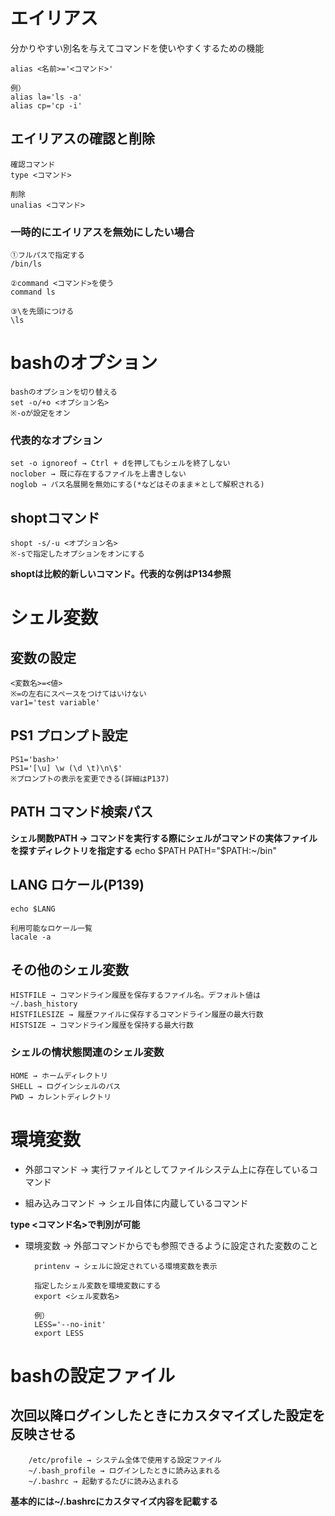 # エイリアス
分かりやすい別名を与えてコマンドを使いやすくするための機能

    alias <名前>='<コマンド>'
    
    例）
    alias la='ls -a'
    alias cp='cp -i'

## エイリアスの確認と削除

    確認コマンド
    type <コマンド>
    
    削除
    unalias <コマンド>

### 一時的にエイリアスを無効にしたい場合
    ①フルパスで指定する
    /bin/ls
    
    ②command <コマンド>を使う
    command ls
    
    ③\を先頭につける
    \ls

# bashのオプション

    bashのオプションを切り替える
    set -o/+o <オプション名>
    ※-oが設定をオン

### 代表的なオプション
    set -o ignoreof → Ctrl + dを押してもシェルを終了しない
    noclober → 既に存在するファイルを上書きしない
    noglob → パス名展開を無効にする(*などはそのまま＊として解釈される)

## shoptコマンド

    shopt -s/-u <オプション名>
    ※-sで指定したオプションをオンにする

**shoptは比較的新しいコマンド。代表的な例はP134参照**

# シェル変数

## 変数の設定
    <変数名>=<値>
    ※=の左右にスペースをつけてはいけない
    var1='test variable'

## PS1 プロンプト設定
    PS1='bash>'
    PS1='[\u] \w (\d \t)\n\$'
    ※プロンプトの表示を変更できる(詳細はP137)

## PATH コマンド検索パス
**シェル関数PATH → コマンドを実行する際にシェルがコマンドの実体ファイルを探すディレクトリを指定する**
    echo $PATH
    PATH="$PATH:~/bin"

## LANG ロケール(P139)
    echo $LANG
    
    利用可能なロケール一覧
    lacale -a

## その他のシェル変数
    HISTFILE → コマンドライン履歴を保存するファイル名。デフォルト値は~/.bash_history
    HISTFILESIZE → 履歴ファイルに保存するコマンドライン履歴の最大行数
    HISTSIZE → コマンドライン履歴を保持する最大行数

### シェルの情状態関連のシェル変数
    HOME → ホームディレクトリ
    SHELL → ログインシェルのパス
    PWD → カレントディレクトリ

# 環境変数
- 外部コマンド → 実行ファイルとしてファイルシステム上に存在しているコマンド
  
- 組み込みコマンド → シェル自体に内蔵しているコマンド

**type <コマンド名>で判別が可能**

- 環境変数 → 外部コマンドからでも参照できるように設定された変数のこと

        printenv → シェルに設定されている環境変数を表示
        
        指定したシェル変数を環境変数にする
        export <シェル変数名>
        
        例）
        LESS='--no-init'
        export LESS

# bashの設定ファイル
## 次回以降ログインしたときにカスタマイズした設定を反映させる

        /etc/profile → システム全体で使用する設定ファイル
        ~/.bash_profile → ログインしたときに読み込まれる
        ~/.bashrc → 起動するたびに読み込まれる

**基本的には~/.bashrcにカスタマイズ内容を記載する**
